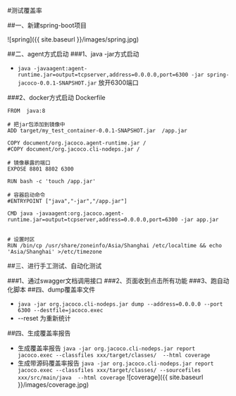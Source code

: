 #测试覆盖率

##一、新建spring-boot项目
    
![spring]({{ site.baseurl }}/images/spring.jpg)

##二、agent方式启动
###1、java -jar方式启动
- `java -javaagent:agent-runtime.jar=output=tcpserver,address=0.0.0.0,port=6300 -jar spring-jacoco-0.0.1-SNAPSHOT.jar`
放开6300端口

###2、docker方式启动
Dockerfile
```
FROM  java:8

# 把jar包添加到镜像中
ADD target/my_test_container-0.0.1-SNAPSHOT.jar  /app.jar

COPY document/org.jacoco.agent-runtime.jar /
#COPY document/org.jacoco.cli-nodeps.jar /

# 镜像暴露的端口
EXPOSE 8801 8802 6300

RUN bash -c 'touch /app.jar'

# 容器启动命令
#ENTRYPOINT ["java","-jar","/app.jar"]

CMD java -javaagent:org.jacoco.agent-runtime.jar=output=tcpserver,address=0.0.0.0,port=6300 -jar app.jar


# 设置时区
RUN /bin/cp /usr/share/zoneinfo/Asia/Shanghai /etc/localtime && echo 'Asia/Shanghai' >/etc/timezone
```
##三、进行手工测试、自动化测试

###1、通过swagger文档调用接口
###2、页面收到点击所有功能
###3、跑自动化脚本
##四、dump覆盖率文件
   
- `java -jar org.jacoco.cli-nodeps.jar dump --address=0.0.0.0 --port 6300 --destfile=jacoco.exec `
- --reset 为重新统计

##四、生成覆盖率报告

- 生成覆盖率报告 `java -jar org.jacoco.cli-nodeps.jar report jacoco.exec --classfiles xxx/target/classes/  --html coverage`
- 生成带源码覆盖率报告 `java -jar org.jacoco.cli-nodeps.jar report jacoco.exec --classfiles xxx/target/classes/ --sourcefiles xxx/src/main/java  --html coverage`
![coverage]({{ site.baseurl }}/images/coverage.jpg)